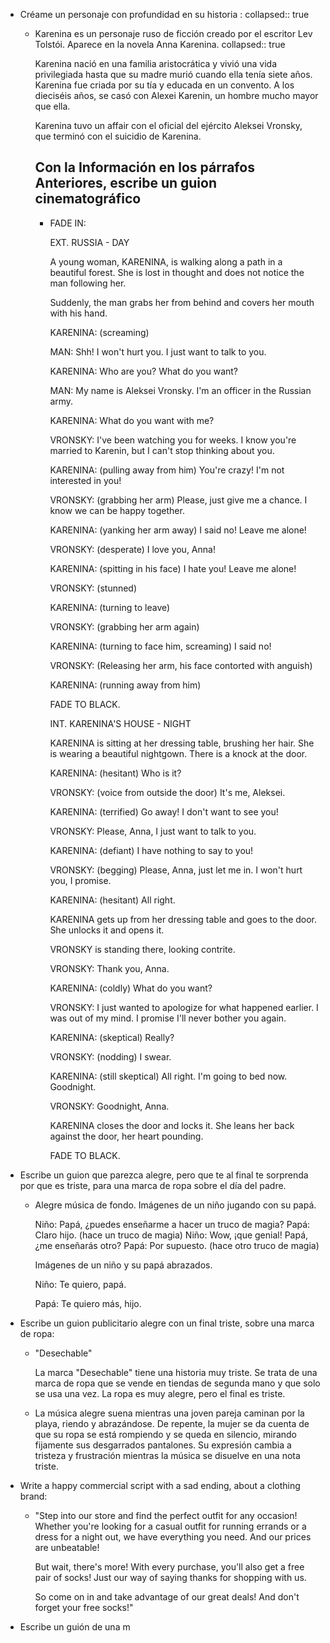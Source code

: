 - Créame un personaje con profundidad en su historia :
  collapsed:: true
	- Karenina es un personaje ruso de ficción creado por el escritor Lev Tolstói. Aparece en la novela Anna Karenina.
	  collapsed:: true
	  
	  Karenina nació en una familia aristocrática y vivió una vida privilegiada hasta que su madre murió cuando ella tenía siete años. Karenina fue criada por su tía y educada en un convento. A los dieciséis años, se casó con Alexei Karenin, un hombre mucho mayor que ella.
	  
	  Karenina tuvo un affair con el oficial del ejército Aleksei Vronsky, que terminó con el suicidio de Karenina.
	  
	  Con la Información en los párrafos Anteriores, escribe un guion cinematográfico
		-
		- FADE IN:
		  
		  EXT. RUSSIA - DAY
		  
		  A young woman, KARENINA, is walking along a path in a beautiful forest. She is lost in thought and does not notice the man following her.
		  
		  Suddenly, the man grabs her from behind and covers her mouth with his hand.
		  
		  KARENINA: (screaming)
		  
		  MAN: Shh! I won't hurt you. I just want to talk to you.
		  
		  KARENINA: Who are you? What do you want?
		  
		  MAN: My name is Aleksei Vronsky. I'm an officer in the Russian army.
		  
		  KARENINA: What do you want with me?
		  
		  VRONSKY: I've been watching you for weeks. I know you're married to Karenin, but I can't stop thinking about you.
		  
		  KARENINA: (pulling away from him) You're crazy! I'm not interested in you!
		  
		  VRONSKY: (grabbing her arm) Please, just give me a chance. I know we can be happy together.
		  
		  KARENINA: (yanking her arm away) I said no! Leave me alone!
		  
		  VRONSKY: (desperate) I love you, Anna!
		  
		  KARENINA: (spitting in his face) I hate you! Leave me alone!
		  
		  VRONSKY: (stunned)
		  
		  KARENINA: (turning to leave)
		  
		  VRONSKY: (grabbing her arm again)
		  
		  KARENINA: (turning to face him, screaming) I said no!
		  
		  VRONSKY: (Releasing her arm, his face contorted with anguish)
		  
		  KARENINA: (running away from him)
		  
		  FADE TO BLACK.
		  
		  INT. KARENINA'S HOUSE - NIGHT
		  
		  KARENINA is sitting at her dressing table, brushing her hair. She is wearing a beautiful nightgown. There is a knock at the door.
		  
		  KARENINA: (hesitant) Who is it?
		  
		  VRONSKY: (voice from outside the door) It's me, Aleksei.
		  
		  KARENINA: (terrified) Go away! I don't want to see you!
		  
		  VRONSKY: Please, Anna, I just want to talk to you.
		  
		  KARENINA: (defiant) I have nothing to say to you!
		  
		  VRONSKY: (begging) Please, Anna, just let me in. I won't hurt you, I promise.
		  
		  KARENINA: (hesitant) All right.
		  
		  KARENINA gets up from her dressing table and goes to the door. She unlocks it and opens it.
		  
		  VRONSKY is standing there, looking contrite.
		  
		  VRONSKY: Thank you, Anna.
		  
		  KARENINA: (coldly) What do you want?
		  
		  VRONSKY: I just wanted to apologize for what happened earlier. I was out of my mind. I promise I'll never bother you again.
		  
		  KARENINA: (skeptical) Really?
		  
		  VRONSKY: (nodding) I swear.
		  
		  KARENINA: (still skeptical) All right. I'm going to bed now. Goodnight.
		  
		  VRONSKY: Goodnight, Anna.
		  
		  KARENINA closes the door and locks it. She leans her back against the door, her heart pounding.
		  
		  FADE TO BLACK.
- Escribe un guion que parezca alegre, pero que te al final te sorprenda por que es triste, para una marca de ropa sobre el día del padre.
	- Alegre música de fondo. Imágenes de un niño jugando con su papá. 
	  
	  Niño: Papá, ¿puedes enseñarme a hacer un truco de magia?
	  Papá: Claro hijo. (hace un truco de magia)
	  Niño: Wow, ¡que genial! Papá, ¿me enseñarás otro?
	  Papá: Por supuesto. (hace otro truco de magia)
	  
	  Imágenes de un niño y su papá abrazados.
	  
	  Niño: Te quiero, papá.
	  
	  Papá: Te quiero más, hijo.
- Escribe un guion  publicitario alegre con un final triste, sobre una marca de ropa:
	- "Desechable"
	  
	  
	  La marca "Desechable" tiene una historia muy triste. Se trata de una marca de ropa que se vende en tiendas de segunda mano y que solo se usa una vez. La ropa es muy alegre, pero el final es triste.
	- La música alegre suena mientras una joven pareja caminan por la playa, riendo y abrazándose. De repente, la mujer se da cuenta de que su ropa se está rompiendo y se queda en silencio, mirando fijamente sus desgarrados pantalones. Su expresión cambia a tristeza y frustración mientras la música se disuelve en una nota triste.
- Write a happy commercial script with a sad ending, about a clothing brand:
	- "Step into our store and find the perfect outfit for any occasion! Whether you're looking for a casual outfit for running errands or a dress for a night out, we have everything you need. And our prices are unbeatable!
	  
	  But wait, there's more! With every purchase, you'll also get a free pair of socks! Just our way of saying thanks for shopping with us.
	  
	  So come on in and take advantage of our great deals! And don't forget your free socks!"
- Escribe un guión de una m